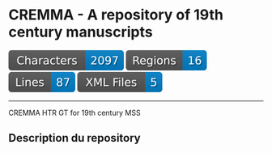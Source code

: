 CREMMA - A repository of 19th century manuscripts
=================================================

![characters badge](badges/characters.svg) ![regions badge](badges/regions.svg) ![lines badge](badges/lines.svg) ![files badge](badges/files.svg) 

--- 


CREMMA HTR GT for 19th century MSS

## Description du repository

